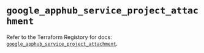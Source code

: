 # `google_apphub_service_project_attachment`

Refer to the Terraform Registory for docs: [`google_apphub_service_project_attachment`](https://registry.terraform.io/providers/hashicorp/google/5.26.0/docs/resources/apphub_service_project_attachment).

